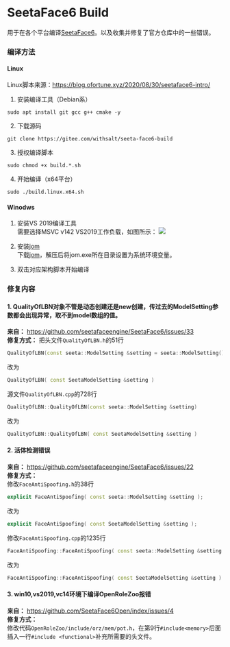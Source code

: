 # SeetaFace6 Build

用于在各个平台编译[SeetaFace6](https://github.com/SeetaFace6Open/index "SeetaFace6")。以及收集并修复了官方仓库中的一些错误。

### 编译方法
#### Linux

Linux脚本来源：https://blog.ofortune.xyz/2020/08/30/seetaface6-intro/
1. 安装编译工具（Debian系）
```shell
sudo apt install git gcc g++ cmake -y
```

2. 下载源码  
```shell
git clone https://gitee.com/withsalt/seeta-face6-build
```

3. 授权编译脚本  
```shell
sudo chmod +x build.*.sh
```

4. 开始编译（x64平台）
```shell
sudo ./build.linux.x64.sh
```

#### Winodws

1. 安装VS 2019编译工具  
需要选择MSVC v142 VS2019工作负载，如图所示：
![](https://gitee.com/withsalt/seeta-face6-build/raw/master/docs/vs.png)

2. 安装[jom](https://download.qt.io/official_releases/jom/ "jom")  
下载[jom](https://download.qt.io/official_releases/jom/ "jom")，解压后将jom.exe所在目录设置为系统环境变量。  

2. 双击对应架构脚本开始编译  

### 修复内容

#### 1. QualityOfLBN对象不管是动态创建还是new创建，传过去的ModelSetting参数都会出现异常，取不到model数组的值。
**来自：** https://github.com/seetafaceengine/SeetaFace6/issues/33  
**修复方式：**
把头文件`QualityOfLBN.h`的51行
```cpp
QualityOfLBN(const seeta::ModelSetting &setting = seeta::ModelSetting())
```
改为
```cpp
QualityOfLBN( const SeetaModelSetting &setting )
```

源文件`QualityOfLBN.cpp`的728行
```cpp
QualityOfLBN::QualityOfLBN(const seeta::ModelSetting &setting)
```
改为
```cpp
QualityOfLBN::QualityOfLBN( const SeetaModelSetting &setting )
```

#### 2. 活体检测错误  
**来自：** https://github.com/seetafaceengine/SeetaFace6/issues/22  
**修复方式：**  
修改`FaceAntiSpoofing.h`的38行  
```cpp
explicit FaceAntiSpoofing( const seeta::ModelSetting &setting );
```
改为  
```cpp
explicit FaceAntiSpoofing( const SeetaModelSetting &setting );
```

修改`FaceAntiSpoofing.cpp`的1235行  
```cpp
FaceAntiSpoofing::FaceAntiSpoofing( const seeta::ModelSetting &setting )
```
改为  
```cpp
FaceAntiSpoofing::FaceAntiSpoofing( const SeetaModelSetting &setting )
```

#### 3. win10,vs2019,vc14环境下编译OpenRoleZoo报错

**来自：** https://github.com/SeetaFace6Open/index/issues/4  
**修复方式：**  
修改代码`OpenRoleZoo/include/orz/mem/pot.h`，在第9行`#include<memory>`后面插入一行`#include <functional>`补充所需要的头文件。
